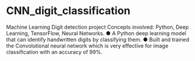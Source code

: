 # CNN_digit_classification
Machine Learning Digit detection project
Concepts involved: Python, Deep Learning, TensorFlow, Neural Networks.
● A Python deep learning model that can identify handwritten digits by classifying them.
● Built and trained the Convolutional neural network which is very effective for image classification with an accuracy of 99%.
